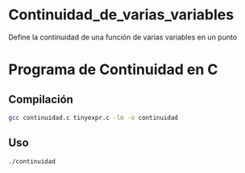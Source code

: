 # Continuidad_de_varias_variables
Define la continuidad de una función de varias variables en un punto 

# Programa de Continuidad en C

## Compilación
```bash
gcc continuidad.c tinyexpr.c -lm -o continuidad
```

## Uso
```bash
./continuidad
```
